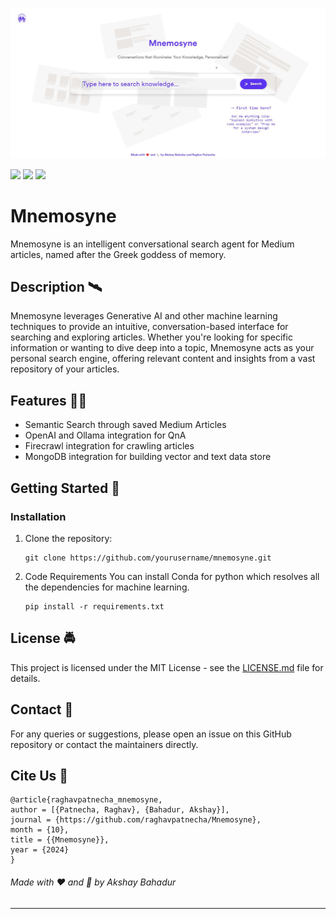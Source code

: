 <div align="center">

<p align="center"> <img src="assets/mnemosyne.jpeg" width="1500px"></p>

</div>

[![](https://img.shields.io/github/license/sourcerer-io/hall-of-fame.svg?colorB=ff0000)](https://github.com/raghavpatnecha/Mnemosyne/blob/main/LICENSE)  [![](https://img.shields.io/badge/Raghav-Patnecha-brightgreen.svg?colorB=00ff00)](https://github.com/raghavpatnecha) [![](https://img.shields.io/badge/Akshay-Bahadur-brightgreen.svg?colorB=00ff00)](https://akshaybahadur.com)

# Mnemosyne
Mnemosyne is an intelligent conversational search agent for Medium articles, named after the Greek goddess of memory.

## Description 🛰️

Mnemosyne leverages Generative AI and other machine learning techniques to provide an intuitive, conversation-based interface for searching and exploring articles. Whether you're looking for specific information or wanting to dive deep into a topic, Mnemosyne acts as your personal search engine, offering relevant content and insights from a vast repository of your articles.

## Features 👨‍🔬

- Semantic Search through saved Medium Articles
- OpenAI and Ollama integration for QnA
- Firecrawl integration for crawling articles
- MongoDB integration for building vector and text data store

## Getting Started 🦄

### Installation

1. Clone the repository:
   ```
   git clone https://github.com/yourusername/mnemosyne.git
   ```
2. Code Requirements 
You can install Conda for python which resolves all the dependencies for machine learning.
   ```
   pip install -r requirements.txt
   ```

## License 🚔

This project is licensed under the MIT License - see the [LICENSE.md](LICENSE.md) file for details.

## Contact 📱

For any queries or suggestions, please open an issue on this GitHub repository or contact the maintainers directly.

## Cite Us :pushpin:

```
@article{raghavpatnecha_mnemosyne,
author = [{Patnecha, Raghav}, {Bahadur, Akshay}],
journal = {https://github.com/raghavpatnecha/Mnemosyne},
month = {10},
title = {{Mnemosyne}},
year = {2024}
}
```

###### Made with ❤️ and 🦙 by Akshay Bahadur
---
